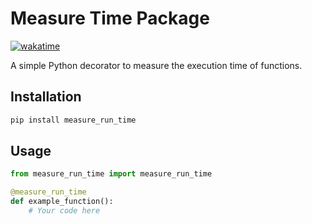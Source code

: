 # Measure Time Package

[![wakatime](https://wakatime.com/badge/user/8ef73281-6d0a-4758-af11-fd880ca3009c/project/240b245e-dc55-4db6-bf25-a24769c4ac26.svg?style=for-the-badge)](https://wakatime.com/badge/user/8ef73281-6d0a-4758-af11-fd880ca3009c/project/240b245e-dc55-4db6-bf25-a24769c4ac26)

A simple Python decorator to measure the execution time of functions.

## Installation

```bash
pip install measure_run_time
```

## Usage

```py
from measure_run_time import measure_run_time

@measure_run_time
def example_function():
    # Your code here
```
